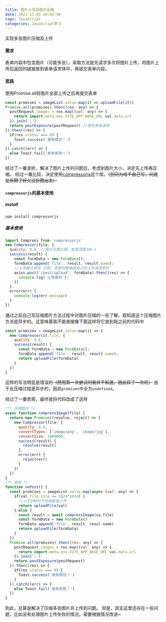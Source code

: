 ```yaml
---
title: 图片上传及图片压缩
date: 2022-11-05 20:03:40
tags: JavaScript
categories: JavaScript学习
---
```

实现多张图片压缩及上传
<!-- more -->

#### 需求
表单内容中包含图片（可能多张），采取方法是先请求多次将图片上传，将图片上传后返回的链接放到表单请求体中，再提交表单内容。

#### 思路
使用Promise.all将图片全部上传之后再提交表单
```js
const promises = imageList.value.map(it => uploadFile(it))
Promise.all(promises).then((res: any) => {
  postRequest.images = res.map((val: any) => {
    return import.meta.env.VITE_APP_BASE_URL val.data.url
  }).join(';')
  return postExposure(postRequest) //提交表单请求
}).then((res) => {
  if(res.status === 0) {
    Toast.success('发布成功！')
  }
}).catch((err) => {
  else Toast.fail('发布失败！')
})
```
经过了一番波折，解决了图片上传的问题后，考虑到图片大小，决定先上传再压缩。
经过一番比较，决定使用[compressorjs](https://github.com/fengyuanchen/compressorjs)这个库。~~（别问为啥不自己写，问就是折腾了好久没折腾出来）~~
#### `compressorjs`的基本使用
##### install
``` shell
npm install compressorjs
```
##### 基本使用
```js
import Compress from 'compressorjs'
new Compressor(file, {
  quality: 0.6, //图片压缩比例，取值范围为0~1
  success(result) {
    const formData = new FormData();
    formData.append('file', result, result.name);
    //上传图片请求 示例，使用时替换成自己的上传请求即可
    axios.post('/post/upload', formData).then((res) => {
      console.log('上传成功');
    })
  },
  error(err) {
    console.log(err.message)
  }
})
```
通过之前自己写压缩图片方法过程中对图片压缩的一些了解，我知道这个压缩图片方法是异步的。这意味着我不能直接像下面这样将它放到我之前的代码中
```js
const promises = imageList.value.map(it => {
  new Compressor(it.file, {
    quality: 0.6,
    success(result) {
      const formData = new FormData();
      formData.append('file', result, result.name);
      return uploadFile(formData)
    }
  })
}
```
这样的写法明显是错误的~~（然而第一次尝试的我并不知道，因此踩了一次坑）~~
由于此压缩过程是异步的，因此`promises`中全为`undefined`。

经过了一番思索，最终我将代码改成了这样
```js
/** 压缩图片 */
async function compressImage(file) {
  return new Promise((resolve, reject) => {
    new Compressor(file, {
      quality: 0.6,
      convertTypes: ['image/png', 'image/jpg'],
      convertSize: 1000000,
      success(result) {
        resolve(result)
      },
      error(err) {
        reject(err)
      }
    })
  })
}
/** 发布 */
function onPost() {
  const promises = imageList.value.map(async (val: any) => {
    if(val.file.size <= 1024*1024) {
      //小于1MB时不压缩直接上传
      return uploadFile(val)
    } else {
      const result = await compressImage(va file)
      const formData = new FormData()
      formData.append('file', result, resul name)
      return uploadFile(formData)
    }
  })
  Promise.all(promises).then((res: any) => {
    postRequest.images = res.map((val: any) => {
      return import.meta.env.VITE_APP_BASE_URL val.data.url
    }).join(';')
    return postExposure(postRequest)
  }).then((res) => {
    if(res.status === 0) {
      Toast.success('发布成功！')
    }
  }).catch((err) => {
    else Toast.fail('发布失败！')
  })
}
```
到此，总算是解决了压缩多张图片并上传的问题。
但是，其实这里还存在一些问题，比如没有处理图片上传失败的情况。需要根据情况改进~
